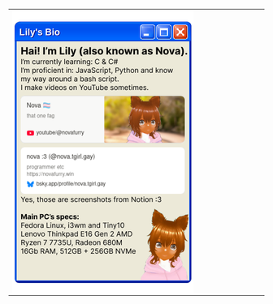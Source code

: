 <table><tbody><tr><td>
<img src="1.png" align=top>
<a href="https://youtube.com/@novafurry"><img src="2.png" align=top></a>
<a href="https://bsky.social/profile/nova.tgirl.gay"><img src="3.png" align=top></a>
<img src="4.png" align=top>
</td></tr></tbody></table>
